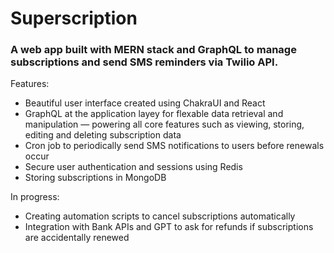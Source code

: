 # Superscription

### A web app built with MERN stack and GraphQL to manage subscriptions and send SMS reminders via Twilio API.

Features:
- Beautiful user interface created using ChakraUI and React
- GraphQL at the application layey for flexable data retrieval and manipulation — powering all core features such as viewing, storing, editing and deleting subscription data
- Cron job to periodically send SMS notifications to users before renewals occur
- Secure user authentication and sessions using Redis
- Storing subscriptions in MongoDB

In progress:
- Creating automation scripts to cancel subscriptions automatically
- Integration with Bank APIs and GPT to ask for refunds if subscriptions are accidentally renewed
